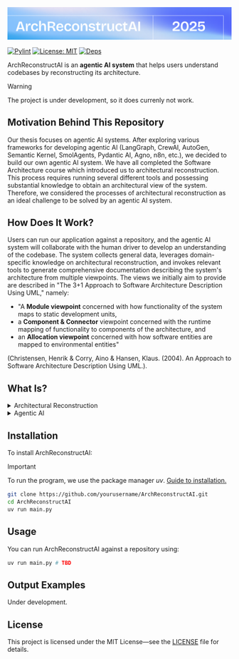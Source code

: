 ![Header](docs/img/cover.png)

[![Pylint](https://github.com/simonskodt/arch-reconstruct-ai/actions/workflows/pylint.yml/badge.svg?branch=main)](https://github.com/simonskodt/arch-reconstruct-ai/actions/workflows/pylint.yml)
[![License: MIT](https://cdn.prod.website-files.com/5e0f1144930a8bc8aace526c/65dd9eb5aaca434fac4f1c34_License-MIT-blue.svg)](/LICENSE)
[![Deps](https://cdn.prod.website-files.com/5e0f1144930a8bc8aace526c/65dd9eb5aaca434fac4f1c9e_Deps-Up--to--date-brightgreen.svg)]()

ArchReconstructAI is an **agentic AI system** that helps users understand codebases by reconstructing its architecture.

> [!WARNING]
> The project is under development, so it does currenly not work.

## Motivation Behind This Repository

Our thesis focuses on agentic AI systems. After exploring various frameworks for developing agentic AI (LangGraph, CrewAI, AutoGen, Semantic Kernel, SmolAgents, Pydantic AI, Agno, n8n, etc.), we decided to build our own agentic AI system. We have all completed the Software Architecture course which introduced us to architectural reconstruction. This process requires running several different tools and possessing substantial knowledge to obtain an architectural view of the system. Therefore, we considered the processes of architectural reconstruction as an ideal challenge to be solved by an agentic AI system.

## How Does It Work?

Users can run our application against a repository, and the agentic AI system will collaborate with the human driver to develop an understanding of the codebase. The system collects general data, leverages domain-specific knowledge on architectural reconstruction, and invokes relevant tools to generate comprehensive documentation describing the system's architecture from multiple viewpoints. The views we initially aim to provide are described in "The 3+1 Approach to Software Architecture Description Using UML," namely:

- "A **Module viewpoint** concerned with how functionality of the system maps
to static development units,
- a **Component & Connector** viewpoint concerned with the runtime mapping
of functionality to components of the architecture, and
- an **Allocation viewpoint** concerned with how software entities are mapped
to environmental entities"

(Christensen, Henrik & Corry, Aino & Hansen, Klaus. (2004). An Approach to Software Architecture Description Using UML.).

## What Is?

<details>
    <summary>Architectural Reconstruction</summary>
    Architectural reconstruction is the process of recovering, documenting, and understanding the architectural design of an existing software system. This technique helps developers comprehend how different components of a codebase interact with each other by recreating architectural models from source code and other artifacts.
</details>

<details>
    <summary>Agentic AI</summary>
    Agentic AI refers to artificial intelligence systems that act as agents with some degree of autonomy, purpose-directedness, and the ability to perform tasks on behalf of users.
    Microsoft defines it as:
    <blockquote>
    AI Agents are <b>systems</b> that enable <b>Large Language Models (LLMs)</b> to <b>perform actions</b> by extending their capabilities by giving LLMs <b>access to tools</b> and <b>knowledge</b>.
    </blockquote>
</details>

## Installation

To install ArchReconstructAI:

> [!IMPORTANT]
> To run the program, we use the package manager *uv*. [Guide to installation.](https://github.com/astral-sh/uv)

```bash
git clone https://github.com/yourusername/ArchReconstructAI.git
cd ArchReconstructAI
uv run main.py
```

## Usage

You can run ArchReconstructAI against a repository using:

```bash
uv run main.py # TBD
```

## Output Examples

Under development.

## License

This project is licensed under the MIT License—see the [LICENSE](LICENSE) file for details.
